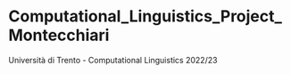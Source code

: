 # Computational_Linguistics_Project_Montecchiari
 Università di Trento - Computational Linguistics 2022/23
